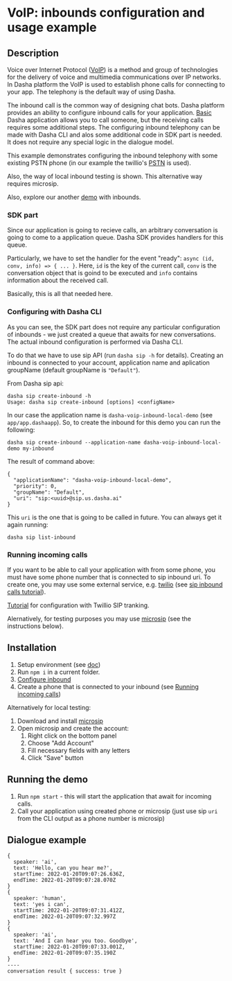 # VoIP: inbounds configuration and usage example

## Description

Voice over Internet Protocol ([VoIP](https://en.wikipedia.org/wiki/Voice_over_IP)) is a method and group of technologies for the delivery of voice and multimedia communications over IP networks.
In Dasha platform the VoIP is used to establish phone calls for connecting to your app.
The telephony is the default way of using Dasha.

The inbound call is the common way of designing chat bots.
Dasha platform provides an ability to configure inbound calls for your application.
[Basic](../../Basic) Dasha application allows you to call someone, but the receiving calls requires some additional steps.
The configuring inbound telephony can be made with Dasha CLI and alos some additional code in SDK part is needed.
It does not require any special logic in the dialogue model. 

This example demonstrates configuring the inbound telephony with some existing PSTN phone (in our example the twillio's [PSTN](https://www.twilio.com/docs/glossary/what-is-pstn) is used).

Also, the way of local inbound testing is shown. This alternative way requires microsip.

Also, explore our another [demo](https://github.com/dasha-samples/dasha-sip-test) with inbounds.

### SDK part

Since our application is going to recieve calls, an arbitrary conversation is going to come to a application queue.
Dasha SDK provides handlers for this queue.

Particularly, we have to set the handler for the event "ready": `async (id, conv, info) => { ... }`.
Here, `id` is the key of the current call, `conv` is the conversation object that is goind to be executed and `info` contains information about the received call.

Basically, this is all that needed here.

### Configuring with Dasha CLI

As you can see, the SDK part does not require any particular configuration of inbounds - we just created a queue that awaits for new conversations. 
The actual inbound configuration is performed via Dasha CLI.

To do that we have to use sip API (run `dasha sip -h` for details).
Creating an inbound is connected to your account, application name and aplication groupName (default groupName is `"Default"`).

From Dasha sip api:
```
dasha sip create-inbound -h
Usage: dasha sip create-inbound [options] <configName>
```

In our case the application name is `dasha-voip-inbound-local-demo` (see `app/app.dashaapp`).
So, to create the inbound for this demo you can run the following:
```
dasha sip create-inbound --application-name dasha-voip-inbound-local-demo my-inbound
```

The result of command above:
```
{
  "applicationName": "dasha-voip-inbound-local-demo",
  "priority": 0,
  "groupName": "Default",
  "uri": "sip:<uuid>@sip.us.dasha.ai"
}
```

This `uri` is the one that is going to be called in future. You can always get it again running:
```
dasha sip list-inbound
```

### Running incoming calls

If you want to be able to call your application with from some phone, you must have some phone number that is connected to sip inbound uri. 
To create one, you may use some external service, e.g. [twilio](https://www.twilio.com/console/sip-trunking/trunks) (see [sip inbound calls tutorial](https://docs.dasha.ai/en-us/default/tutorials/sip-inbound-calls/)).

[Tutorial](https://docs.dasha.ai/en-us/default/tutorials/sip-inbound-calls#configuration-with-twilio-sip-trunking) for configuration with Twillio SIP tranking.

Alernatively, for testing purposes you may use [microsip](https://www.microsip.org/) (see the instructions below).

## Installation

1. Setup environment (see [doc](https://docs.dasha.ai/en-us/default/setup-enviroment/))
1. Run `npm i` in a current folder.
2. [Configure inbound](#configuring-with-dasha-cli)
3. Create a phone that is connected to your inbound (see [Running incoming calls](#running-incoming-calls))

Alternatively for local testing:

1. Download and install [microsip](https://www.microsip.org/downloads)
2. Open microsip and create the account:
   1. Right click on the bottom panel
   2. Choose "Add Account"
   3. Fill necessary fields with any letters
   4. Click "Save" button

## Running the demo

1. Run `npm start` - this will start the application that await for incoming calls.
1. Call your application using created phone or microsip (just use sip `uri` from the CLI output as a phone number is microsip)

## Dialogue example

```
{
  speaker: 'ai',
  text: 'Hello, can you hear me?',
  startTime: 2022-01-20T09:07:26.636Z,
  endTime: 2022-01-20T09:07:28.070Z
}
{
  speaker: 'human',
  text: 'yes i can',
  startTime: 2022-01-20T09:07:31.412Z,
  endTime: 2022-01-20T09:07:32.997Z
}
{
  speaker: 'ai',
  text: 'And I can hear you too. Goodbye',
  startTime: 2022-01-20T09:07:33.001Z,
  endTime: 2022-01-20T09:07:35.190Z
}
----
conversation result { success: true }
```
